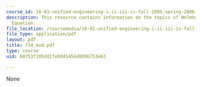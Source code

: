 ```yaml
---
course_id: 16-01-unified-engineering-i-ii-iii-iv-fall-2005-spring-2006
description: This resource contains information on the topics of Helmholtz and Laplace?s
  Equation.
file_location: /coursemedia/16-01-unified-engineering-i-ii-iii-iv-fall-2005-spring-2006/60753f205dd1feb045456d6896753e63_f14_mud.pdf
file_type: application/pdf
layout: pdf
title: f14_mud.pdf
type: course
uid: 60753f205dd1feb045456d6896753e63

---
```

None